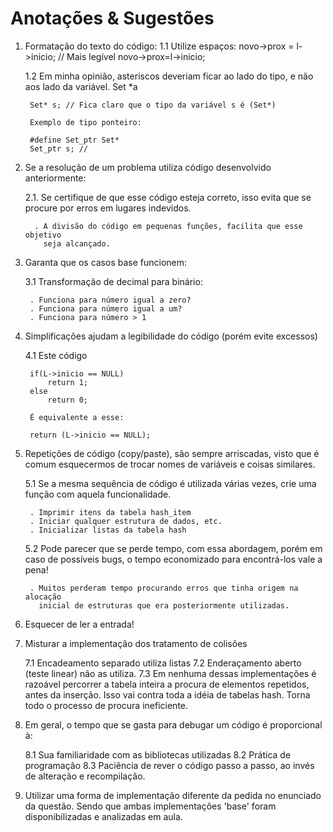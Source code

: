 # Anotações & Sugestões

1. Formatação do texto do código:
	1.1 Utilize espaços:
		novo->prox = l->inicio;  // Mais legível
		novo->prox=l->inicio;    
	
	1.2 Em minha opinião, asteriscos deveriam ficar ao lado do tipo, e não aos
		lado da variável. Set *a
		
		Set* s; // Fica claro que o tipo da variável s é (Set*)
		
		Exemplo de tipo ponteiro:
		
		#define Set_ptr Set*		
		Set_ptr s; //  


2. Se a resolução de um problema utiliza código desenvolvido anteriormente:

	2.1. Se certifique de que esse código esteja correto, isso evita que se
		 procure por erros em lugares indevidos.
		 
		 . A divisão do código em pequenas funções, facilita que esse objetivo
		   seja alcançado.
		   

3. Garanta que os casos base funcionem:
	
	3.1 Transformação de decimal para binário:
		
		. Funciona para número igual a zero?
		. Funciona para número igual a um?
		. Funciona para número > 1 
		
4. Simplificações ajudam a legibilidade do código (porém evite excessos)
	
	4.1 Este código
	
		if(L->inicio == NULL)
			return 1;
		else
			return 0;
		
		É equivalente a esse:
		
		return (L->inicio == NULL);


5. Repetições de código (copy/paste), são sempre arriscadas, visto que é comum
   esquecermos de trocar nomes de variáveis e coisas similares.
   
	5.1 Se a mesma sequência de código é utilizada várias vezes, crie uma função
		com aquela funcionalidade.
		
		. Imprimir itens da tabela hash_item
		. Iniciar qualquer estrutura de dados, etc.
		. Inicializar listas da tabela hash
		
	5.2 Pode parecer que se perde tempo, com essa abordagem, porém em caso de 
		possíveis bugs, o tempo economizado para encontrá-los vale a pena! 
	
		. Muitos perderam tempo procurando erros que tinha origem na alocação
		  inicial de estruturas que era posteriormente utilizadas.
		  
		  
6. Esquecer de ler a entrada!		  


7. Misturar a implementação dos tratamento de colisões

	7.1 Encadeamento separado utiliza listas
	7.2 Enderaçamento aberto (teste linear) não as utiliza.
	7.3 Em nenhuma dessas implementações é razoável percorrer a tabela inteira
	    a procura de elementos repetidos, antes da inserção. Isso vai contra 
	    toda a idéia de tabelas hash. Torna todo o processo de procura ineficiente.
	    
	    
8. Em geral, o tempo que se gasta para debugar um código é proporcional à:

	8.1 Sua familiaridade com as bibliotecas utilizadas
	8.2 Prática de programação
	8.3 Paciência de rever o código passo a passo, ao invés de alteração e
		recompilação.
		
9. Utilizar uma forma de implementação diferente da pedida no enunciado da 
   questão. Sendo que ambas implementações 'base' foram disponibilizadas e 
   analizadas em aula.
